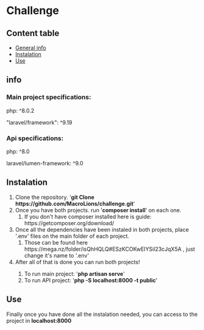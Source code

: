 # Challenge
## Content table
- [General info](#info)
- [Instalation](#instalation)
- [Use](#use)

  
## info
### Main project specifications:
<p>php: ^8.0.2</p>
"laravel/framework": ^9.19</p>

### Api specifications:
<p>php: ^8.0</p>
<p>laravel/lumen-framework: ^9.0</p>


## Instalation
<ol>
<li>Clone the repository. '<b>git Clone https://github.com/MacroLions/challenge.git</b>'
<li>Once you have both projects. run  '<b>composer install</b>' on each one. 
  <ol>
    <li>If you don't have composer installed here is guide: https://getcomposer.org/download/ </li>
  </ol>
</li>
<li>Once all the dependencies have been instaled in both projects, place '.env' files on the main folder of each project. 
  <ol>
    <li>Those can be found here https://mega.nz/folder/isQhHQLQ#ESzKCOKwEIYSil23cJqX5A , just change it's name to '.env'
    </li>
  </ol>
</li>
<li>After all of that is done you can run both projects!</li> 
  <ol><li>To run main project: '<b>php artisan serve</b>' </li>
 <li>To run API project: '<b>php -S localhost:8000 -t public</b>' </li></ol>
</ol>


  
## Use
<p>Finally once you have done all the instalation needed, you can access to the project in <b>localhost:8000</b> </p>
